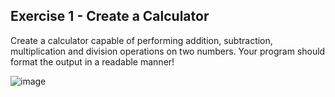 ## Exercise 1 - Create a Calculator
Create a calculator capable of performing addition, subtraction, multiplication and division operations on two numbers. Your program should format the output in a readable manner!

![image](https://github.com/marjan-ahmed/100-Days-Of-Python/assets/159646510/f30acc92-a7f5-4674-b19f-022c6e3a6917)
